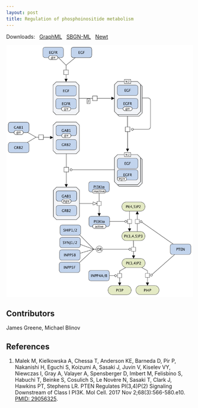 ```yaml
---
layout: post
title: Regulation of phosphoinositide metabolism
---
```


Downloads: &nbsp; 
[GraphML](../downloads/F009-phosphoinositides.graphml) &nbsp;
[SBGN-ML](../downloads/F009-phosphoinositides-SBGNv02.sbgn) &nbsp;
[Newt](http://web.newteditor.org/?URL=http://metabolismregulation.org/downloads/F009-phosphoinositides.sbgn) &nbsp;
<p align="middle"><a href="/phosphoinositides/"><img id="image" src="/downloads/F009-phosphoinositides.png" width="600"/></a></p>

## Contributors 

James Greene, Michael Blinov  

## References

1. Malek M, Kielkowska A, Chessa T, Anderson KE, Barneda D, Pir P, Nakanishi H, Eguchi S, Koizumi A, Sasaki J, Juvin V, Kiselev VY, Niewczas I, Gray A, Valayer A, Spensberger D, Imbert M, Felisbino S, Habuchi T, Beinke S, Cosulich S, Le Novère N, Sasaki T, Clark J, Hawkins PT, Stephens LR. PTEN Regulates PI(3,4)P(2)  Signaling Downstream of Class I PI3K. Mol Cell. 2017 Nov 2;68(3):566-580.e10. [PMID: 29056325](https://www.ncbi.nlm.nih.gov/pubmed/29056325).
